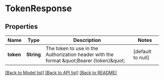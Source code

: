 # TokenResponse
## Properties

| Name | Type | Description | Notes |
|------------ | ------------- | ------------- | -------------|
| **token** | **String** | The token to use in the Authorization header with the format \&quot;Bearer {token}\&quot; | [default to null] |

[[Back to Model list]](../README.md#documentation-for-models) [[Back to API list]](../README.md#documentation-for-api-endpoints) [[Back to README]](../README.md)

